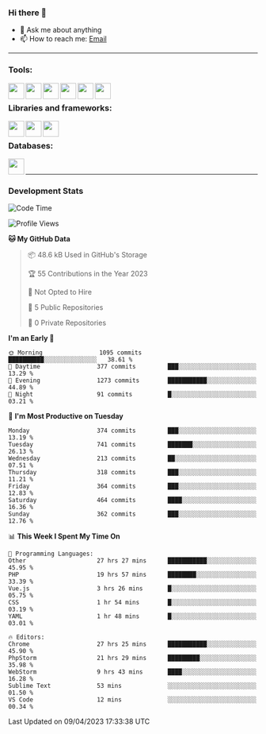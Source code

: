 ### Hi there 👋

- 💬 Ask me about anything
- 📫 How to reach me: [Email]

---

### Tools:
<img align='left' height="32" width="32" src="https://cdn.jsdelivr.net/npm/simple-icons@4.8.0/icons/phpstorm.svg" />
<img align='left' height="32" width="32" src="https://cdn.jsdelivr.net/npm/simple-icons@4.8.0/icons/webstorm.svg" />
<img align='left' height="32" width="32" src="https://cdn.jsdelivr.net/npm/simple-icons@4.8.0/icons/visualstudiocode.svg" />
<img align='left' height="32" width="32" src="https://cdn.jsdelivr.net/npm/simple-icons@4.8.0/icons/sublimetext.svg" />
<img align='left' height="32" width="32" src="https://cdn.jsdelivr.net/npm/simple-icons@4.8.0/icons/laragon.svg" />
<img align='left' height="32" width="32" src="https://cdn.jsdelivr.net/npm/simple-icons@4.8.0/icons/docker.svg" />
<br>

### Libraries and frameworks:
<img align='left' height="32" width="32" src="https://cdn.jsdelivr.net/npm/simple-icons@4.8.0/icons/laravel.svg" />
<img align='left' height="32" width="32" src="https://cdn.jsdelivr.net/npm/simple-icons@4.8.0/icons/vue-dot-js.svg" />
<img align='left' height="32" width="32" src="https://cdn.jsdelivr.net/npm/simple-icons@4.8.0/icons/jquery.svg" />
<br>

### Databases:
<img align='left' height="32" width="32" src="https://cdn.jsdelivr.net/npm/simple-icons@4.8.0/icons/mysql.svg" />
<br>

---
### Development Stats
<!--START_SECTION:waka-->
![Code Time](http://img.shields.io/badge/Code%20Time-1%2C295%20hrs%205%20mins-blue)

![Profile Views](http://img.shields.io/badge/Profile%20Views-0-blue)

**🐱 My GitHub Data** 

> 📦 48.6 kB Used in GitHub's Storage 
 > 
> 🏆 55 Contributions in the Year 2023
 > 
> 🚫 Not Opted to Hire
 > 
> 📜 5 Public Repositories 
 > 
> 🔑 0 Private Repositories 
 > 
**I'm an Early 🐤** 

```text
🌞 Morning                1095 commits        ██████████░░░░░░░░░░░░░░░   38.61 % 
🌆 Daytime                377 commits         ███░░░░░░░░░░░░░░░░░░░░░░   13.29 % 
🌃 Evening                1273 commits        ███████████░░░░░░░░░░░░░░   44.89 % 
🌙 Night                  91 commits          █░░░░░░░░░░░░░░░░░░░░░░░░   03.21 % 
```
📅 **I'm Most Productive on Tuesday** 

```text
Monday                   374 commits         ███░░░░░░░░░░░░░░░░░░░░░░   13.19 % 
Tuesday                  741 commits         ███████░░░░░░░░░░░░░░░░░░   26.13 % 
Wednesday                213 commits         ██░░░░░░░░░░░░░░░░░░░░░░░   07.51 % 
Thursday                 318 commits         ███░░░░░░░░░░░░░░░░░░░░░░   11.21 % 
Friday                   364 commits         ███░░░░░░░░░░░░░░░░░░░░░░   12.83 % 
Saturday                 464 commits         ████░░░░░░░░░░░░░░░░░░░░░   16.36 % 
Sunday                   362 commits         ███░░░░░░░░░░░░░░░░░░░░░░   12.76 % 
```


📊 **This Week I Spent My Time On** 

```text
💬 Programming Languages: 
Other                    27 hrs 27 mins      ███████████░░░░░░░░░░░░░░   45.95 % 
PHP                      19 hrs 57 mins      ████████░░░░░░░░░░░░░░░░░   33.39 % 
Vue.js                   3 hrs 26 mins       █░░░░░░░░░░░░░░░░░░░░░░░░   05.75 % 
CSS                      1 hr 54 mins        █░░░░░░░░░░░░░░░░░░░░░░░░   03.19 % 
YAML                     1 hr 48 mins        █░░░░░░░░░░░░░░░░░░░░░░░░   03.01 % 

🔥 Editors: 
Chrome                   27 hrs 25 mins      ███████████░░░░░░░░░░░░░░   45.90 % 
PhpStorm                 21 hrs 29 mins      █████████░░░░░░░░░░░░░░░░   35.98 % 
WebStorm                 9 hrs 43 mins       ████░░░░░░░░░░░░░░░░░░░░░   16.28 % 
Sublime Text             53 mins             ░░░░░░░░░░░░░░░░░░░░░░░░░   01.50 % 
VS Code                  12 mins             ░░░░░░░░░░░░░░░░░░░░░░░░░   00.34 % 
```


 Last Updated on 09/04/2023 17:33:38 UTC
<!--END_SECTION:waka-->

[huyviet]: https://huyviet.vn/
[EMAIl]: https://mail.google.com/mail/u/0/?fs=1&tf=cm&source=mailto&to=huynguyenviet0110@gmail.com
